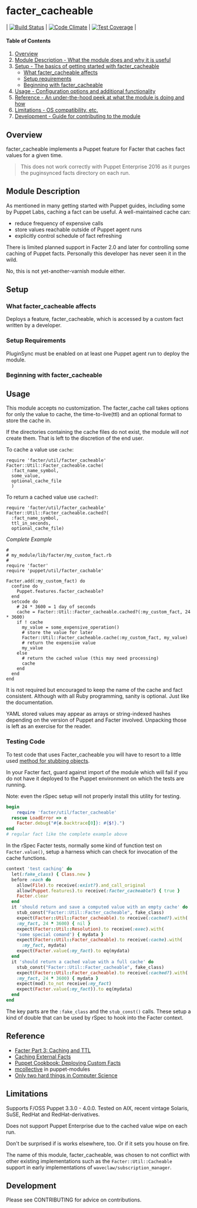 # facter\_cacheable

| [![Build Status](https://travis-ci.org/waveclaw/puppet-facter_cacheable.svg?branch=master)](https://travis-ci.org/waveclaw/puppet-facter_cacheable) | [![Code Climate](https://codeclimate.com/github/waveclaw/puppet-facter_cacheable/badges/gpa.svg)](https://codeclimate.com/github/waveclaw/puppet-facter_cacheable) | [![Test Coverage](https://codeclimate.com/github/waveclaw/puppet-facter_cacheable/badges/coverage.svg)](https://codeclimate.com/github/waveclaw/puppet-facter_cacheable/coverage) |

#### Table of Contents

1. [Overview](#overview)
2. [Module Description - What the module does and why it is useful](#module-description)
3. [Setup - The basics of getting started with facter\_cacheable](#setup)
    * [What facter\_cacheable affects](#what-facter\_cacheable-affects)
    * [Setup requirements](#setup-requirements)
    * [Beginning with facter\_cacheable](#beginning-with-facter\_cacheable)
4. [Usage - Configuration options and additional functionality](#usage)
5. [Reference - An under-the-hood peek at what the module is doing and how](#reference)
5. [Limitations - OS compatibility, etc.](#limitations)
6. [Development - Guide for contributing to the module](#development)

## Overview

facter\_cacheable implements a Puppet feature for Facter that caches fact values
for a given time.

> This does not work correctly with Puppet Enterprise 2016 as it purges the puginsynced facts directory on each run.

## Module Description

As mentioned in many getting started with Puppet guides, including some by
Puppet Labs, caching a fact can be useful.
A well-maintained cache can:
 * reduce frequency of expensive calls
 * store values reachable outside of Puppet agent runs
 * explicitly control schedule of fact refreshing


 There is limited planned support in Facter 2.0 and later for controlling some
 caching of Puppet facts.  Personally this developer has never seen it in the
 wild.

 No, this is not yet-another-varnish module either.

## Setup

### What facter\_cacheable affects

Deploys a feature, facter\_cacheable, which is accessed by a custom fact written
by a developer.

### Setup Requirements

PluginSync must be enabled on at least one Puppet agent run to deploy the module.

### Beginning with facter\_cacheable

## Usage

This module accepts no customization.  The facter\_cache call takes options for
only the value to cache, the time-to-live(ttl) and an optional format to store
the cache in.

If the directories containing the cache files do not exist, the module will _not_
create them.  That is left to the discretion of the end user.

To cache a value use `cache`:
```
require 'facter/util/facter_cacheable'
Facter::Util::Facter_cacheable.cache(
  :fact_name_symbol,
  some_value,
  optional_cache_file
  )
```

To return a cached value use `cached?`:
```
require 'facter/util/facter_cacheable'
Facter::Util::Facter_cacheable.cached?(
  :fact_name_symbol,
  ttl_in_seconds,
  optional_cache_file)
```
*Complete Example*

```
#
# my_module/lib/facter/my_custom_fact.rb
#
require 'facter'
require 'puppet/util/facter_cachable'

Facter.add(:my_custom_fact) do
  confine do
    Puppet.features.facter_cacheable?
  end
  setcode do
    # 24 * 3600 = 1 day of seconds
    cache = Facter::Util::Facter_cacheable.cached?(:my_custom_fact, 24 * 3600)
    if ! cache
      my_value = some_expensive_operation()
      # store the value for later
      Facter::Util::Facter_cacheable.cache(:my_custom_fact, my_value)
      # return the expensive value
      my_value
    else
      # return the cached value (this may need processing)
      cache
    end
  end
end
```

It is not required but encouraged to keep the name of the cache and fact
consistent. Although with all Ruby programming, sanity is optional. Just like
the documentation.

YAML stored values may appear as arrays or string-indexed hashes depending on
the version of Puppet and Facter involved.  Unpacking those is left as an
exercise for the reader.

### Testing Code

To test code that uses Facter\_cacheable you will have to resort to a little
used [method for stubbing objects](https://github.com/rspec/rspec-mocks).

In your Facter fact, guard against import of the module which will fail if you
do not have it deployed to the Puppet environment on which the tests are running.

Note: even the rSpec setup will not properly install this utility for testing.

```ruby
begin
    require 'facter/util/facter_cacheable'
  rescue LoadError => e
    Facter.debug("#{e.backtrace[0]}: #{$!}.")
end
# regular fact like the complete example above
```

In the rSpec Facter tests, normally some kind of function test on
`Facter.value()`, setup a harness which can check for invocation of the cache
functions.

```ruby
context 'test caching' do
  let(:fake_class) { Class.new }
  before :each do
    allow(File).to receive(:exist?).and_call_original
    allow(Puppet.features).to receive(:facter_cacheable?) { true }
    Facter.clear
  end
  it 'should return and save a computed value with an empty cache' do
    stub_const("Facter::Util::Facter_cacheable", fake_class)
    expect(Facter::Util::Facter_cacheable).to receive(:cached?).with(
    :my_fact, 24 * 3600) { nil }
    expect(Facter::Util::Resolution).to receive(:exec).with(
    'some special comand') { mydata }
    expect(Facter::Util::Facter_cacheable).to receive(:cache).with(
      :my_fact, mydata)
    expect(Facter.value(:my_fact).to eq(mydata)
  end
  it 'should return a cached value with a full cache' do
    stub_const("Facter::Util::Facter_cacheable", fake_class)
    expect(Facter::Util::Facter_cacheable).to receive(:cached?).with(
    :my_fact, 24 * 3600) { mydata }
    expect(mod).to_not receive(:my_fact)
    expect(Facter.value(:my_fact)).to eq(mydata)
  end
end
```

The key parts are the `:fake_class` and the `stub_const()` calls.  These setup
a kind of double that can be used by rSpec to hook into the Facter context.

## Reference

 * [Facter Part 3: Caching and TTL](https://puppet.com/blog/facter-part-3-caching-and-ttl)
 * [Caching External Facts](https://projects.puppetlabs.com/projects/facter/wiki/CachingExternalFacts)
 * [Puppet Cookbook: Deploying Custom Facts](http://www.puppetcookbook.com/posts/deploying-custom-facts-in-modules.html)
 * [mcollective](https://github.com/breerly/puppet-modules/blob/master/mcollective/files/plugins/facts/facter/facter.rb) in puppet-modules
 * [Only two hard things in Computer Science](http://martinfowler.com/bliki/TwoHardThings.html)

## Limitations

Supports F/OSS Puppet 3.3.0 - 4.0.0.  Tested on AIX, recent vintage Solaris, SuSE,
RedHat and RedHat-derivatives.

Does not support Puppet Enterprise due to the cached value wipe on each run.

Don't be surprised if is works elsewhere, too.  Or if it sets you house on fire.

The name of this module, facter\_cacheable, was chosen to not conflict with other
existing implementations such as the `Facter::Util::Cacheable` support in early
implementations of `waveclaw/subscription_manager`.

## Development

Please see CONTRIBUTING for advice on contributions.
